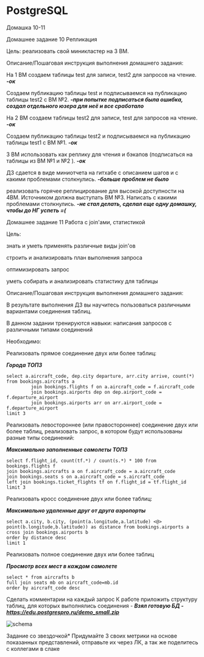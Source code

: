 # PostgreSQL
Домашка 10-11

Домашнее задание 10
Репликация

Цель: реализовать свой миникластер на 3 ВМ.


Описание/Пошаговая инструкция выполнения домашнего задания:

На 1 ВМ создаем таблицы test для записи, test2 для запросов на чтение. ***-ок***

Создаем публикацию таблицы test и подписываемся на публикацию таблицы test2 с ВМ №2. ***-при попытке подписаться была ошибка, создал отдельного юзера для неё и все сработало***

На 2 ВМ создаем таблицы test2 для записи, test для запросов на чтение. ***-ок***

Создаем публикацию таблицы test2 и подписываемся на публикацию таблицы test1 с ВМ №1. ***-ок***

3 ВМ использовать как реплику для чтения и бэкапов (подписаться на таблицы из ВМ №1 и №2 ). ***-ок***

ДЗ сдается в виде миниотчета на гитхабе с описанием шагов и с какими проблемами столкнулись. ***-больше проблем не было***

реализовать горячее реплицирование для высокой доступности на 4ВМ. Источником должна выступать ВМ №3. Написать с какими проблемами столкнулись. ***-не стал делать, сделал еще одну домашку, чтобы до НГ успеть =(***




Домашнее задание 11
Работа с join'ами, статистикой

Цель:

знать и уметь применять различные виды join'ов

строить и анализировать план выполнения запроса

оптимизировать запрос

уметь собирать и анализировать статистику для таблицы

Описание/Пошаговая инструкция выполнения домашнего задания:

В результате выполнения ДЗ вы научитесь пользоваться различными вариантами соединения таблиц.

В данном задании тренируются навыки: написания запросов с различными типами соединений

Необходимо:

Реализовать прямое соединение двух или более таблиц:

***Города ТОП3***
```
select a.aircraft_code, dep.city departure, arr.city arrive, count(*)
from bookings.aircrafts a
         join bookings.flights f on a.aircraft_code = f.aircraft_code
         join bookings.airports dep on dep.airport_code = f.departure_airport
         join bookings.airports arr on arr.airport_code = f.departure_airport
limit 3
```

Реализовать левостороннее (или правостороннее) соединение двух или более таблиц, реализовать запрос, в котором будут использованы
разные типы соединений:

***Максимально заполненные самолеты ТОП3***
```
select f.flight_id, count(tf.*) / count(s.*) * 100 from bookings.flights f
join bookings.aircrafts a on f.aircraft_code = a.aircraft_code
join bookings.seats s on a.aircraft_code = s.aircraft_code
left join bookings.ticket_flights tf on f.flight_id = tf.flight_id
limit 3
```

Реализовать кросс соединение двух или более таблиц:

***Максимально удаленные друг от друга аэропорты***
```
select a.city, b.city, (point(a.longitude,a.latitude) <@> point(b.longitude,b.latitude)) as distance from bookings.airports a
cross join bookings.airports b
order by distance desc
limit 1
```
Реализовать полное соединение двух или более таблиц

***Просмотр всех мест в каждом самолете***
```
select * from aircrafts b
full join seats mb on aircraft_code=mb.id
order by aircraft_code desc
```

Сделать комментарии на каждый запрос
К работе приложить структуру таблиц, для которых выполнялись соединения - ***Взял готовую БД - https://edu.postgrespro.ru/demo_small.zip***

![schema](https://postgrespro.ru/media/docs/postgrespro/9.6/ru/demodb-bookings-schema.svg)

Задание со звездочкой*
Придумайте 3 своих метрики на основе показанных представлений, отправьте их через ЛК, а так же поделитесь с коллегами в слаке
